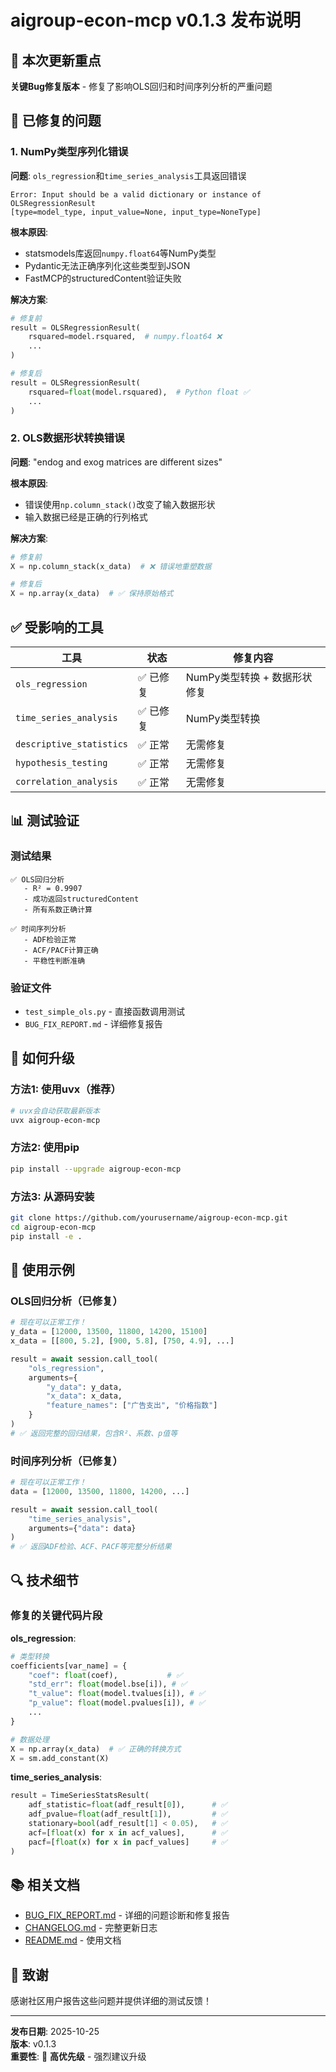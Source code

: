 # aigroup-econ-mcp v0.1.3 发布说明

## 🎯 本次更新重点

**关键Bug修复版本** - 修复了影响OLS回归和时间序列分析的严重问题

## 🐛 已修复的问题

### 1. NumPy类型序列化错误
**问题**: `ols_regression`和`time_series_analysis`工具返回错误
```
Error: Input should be a valid dictionary or instance of OLSRegressionResult
[type=model_type, input_value=None, input_type=NoneType]
```

**根本原因**: 
- statsmodels库返回`numpy.float64`等NumPy类型
- Pydantic无法正确序列化这些类型到JSON
- FastMCP的structuredContent验证失败

**解决方案**:
```python
# 修复前
result = OLSRegressionResult(
    rsquared=model.rsquared,  # numpy.float64 ❌
    ...
)

# 修复后  
result = OLSRegressionResult(
    rsquared=float(model.rsquared),  # Python float ✅
    ...
)
```

### 2. OLS数据形状转换错误
**问题**: "endog and exog matrices are different sizes"

**根本原因**: 
- 错误使用`np.column_stack()`改变了输入数据形状
- 输入数据已经是正确的行列格式

**解决方案**:
```python
# 修复前
X = np.column_stack(x_data)  # ❌ 错误地重塑数据

# 修复后
X = np.array(x_data)  # ✅ 保持原始格式
```

## ✅ 受影响的工具

| 工具 | 状态 | 修复内容 |
|------|------|----------|
| `ols_regression` | ✅ 已修复 | NumPy类型转换 + 数据形状修复 |
| `time_series_analysis` | ✅ 已修复 | NumPy类型转换 |
| `descriptive_statistics` | ✅ 正常 | 无需修复 |
| `hypothesis_testing` | ✅ 正常 | 无需修复 |
| `correlation_analysis` | ✅ 正常 | 无需修复 |

## 📊 测试验证

### 测试结果
```
✅ OLS回归分析
   - R² = 0.9907
   - 成功返回structuredContent
   - 所有系数正确计算

✅ 时间序列分析
   - ADF检验正常
   - ACF/PACF计算正确
   - 平稳性判断准确
```

### 验证文件
- `test_simple_ols.py` - 直接函数调用测试
- `BUG_FIX_REPORT.md` - 详细修复报告

## 🚀 如何升级

### 方法1: 使用uvx（推荐）
```bash
# uvx会自动获取最新版本
uvx aigroup-econ-mcp
```

### 方法2: 使用pip
```bash
pip install --upgrade aigroup-econ-mcp
```

### 方法3: 从源码安装
```bash
git clone https://github.com/yourusername/aigroup-econ-mcp.git
cd aigroup-econ-mcp
pip install -e .
```

## 📝 使用示例

### OLS回归分析（已修复）
```python
# 现在可以正常工作！
y_data = [12000, 13500, 11800, 14200, 15100]
x_data = [[800, 5.2], [900, 5.8], [750, 4.9], ...]

result = await session.call_tool(
    "ols_regression",
    arguments={
        "y_data": y_data,
        "x_data": x_data,
        "feature_names": ["广告支出", "价格指数"]
    }
)
# ✅ 返回完整的回归结果，包含R²、系数、p值等
```

### 时间序列分析（已修复）
```python
# 现在可以正常工作！
data = [12000, 13500, 11800, 14200, ...]

result = await session.call_tool(
    "time_series_analysis",
    arguments={"data": data}
)
# ✅ 返回ADF检验、ACF、PACF等完整分析结果
```

## 🔍 技术细节

### 修复的关键代码片段

**ols_regression**:
```python
# 类型转换
coefficients[var_name] = {
    "coef": float(coef),           # ✅
    "std_err": float(model.bse[i]), # ✅
    "t_value": float(model.tvalues[i]), # ✅
    "p_value": float(model.pvalues[i]), # ✅
    ...
}

# 数据处理
X = np.array(x_data)  # ✅ 正确的转换方式
X = sm.add_constant(X)
```

**time_series_analysis**:
```python
result = TimeSeriesStatsResult(
    adf_statistic=float(adf_result[0]),      # ✅
    adf_pvalue=float(adf_result[1]),         # ✅
    stationary=bool(adf_result[1] < 0.05),   # ✅
    acf=[float(x) for x in acf_values],      # ✅
    pacf=[float(x) for x in pacf_values]     # ✅
)
```

## 📚 相关文档

- [BUG_FIX_REPORT.md](BUG_FIX_REPORT.md) - 详细的问题诊断和修复报告
- [CHANGELOG.md](CHANGELOG.md) - 完整更新日志
- [README.md](README.md) - 使用文档

## 🙏 致谢

感谢社区用户报告这些问题并提供详细的测试反馈！

---

**发布日期**: 2025-10-25  
**版本**: v0.1.3  
**重要性**: 🔴 **高优先级** - 强烈建议升级